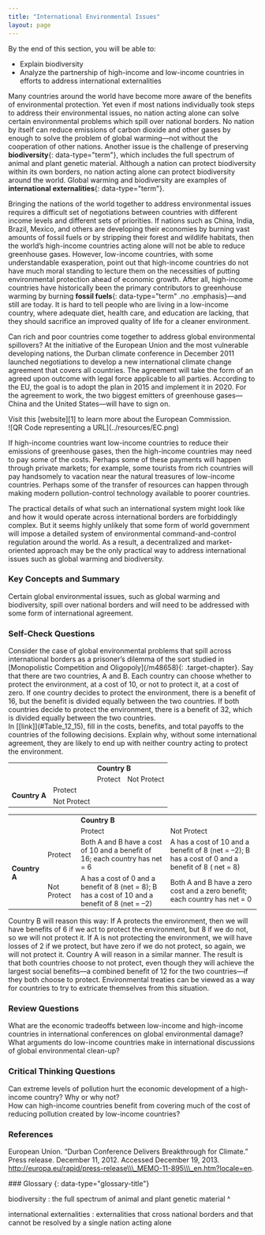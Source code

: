 ```yaml
---
title: "International Environmental Issues"
layout: page
---
```



<div data-type="abstract" markdown="1">
By the end of this section, you will be able to:

* Explain biodiversity
* Analyze the partnership of high-income and low-income countries in efforts to address international externalities

</div>

Many countries around the world have become more aware of the benefits of environmental protection. Yet even if most nations individually took steps to address their environmental issues, no nation acting alone can solve certain environmental problems which spill over national borders. No nation by itself can reduce emissions of carbon dioxide and other gases by enough to solve the problem of global warming—not without the cooperation of other nations. Another issue is the challenge of preserving **biodiversity**{: data-type="term"}, which includes the full spectrum of animal and plant genetic material. Although a nation can protect biodiversity within its own borders, no nation acting alone can protect biodiversity around the world. Global warming and biodiversity are examples of **international externalities**{: data-type="term"}.

Bringing the nations of the world together to address environmental issues requires a difficult set of negotiations between countries with different income levels and different sets of priorities. If nations such as China, India, Brazil, Mexico, and others are developing their economies by burning vast amounts of fossil fuels or by stripping their forest and wildlife habitats, then the world’s high-income countries acting alone will not be able to reduce greenhouse gases. However, low-income countries, with some understandable exasperation, point out that high-income countries do not have much moral standing to lecture them on the necessities of putting environmental protection ahead of economic growth. After all, high-income countries have historically been the primary contributors to greenhouse warming by burning **fossil fuels**{: data-type="term" .no .emphasis}—and still are today. It is hard to tell people who are living in a low-income country, where adequate diet, health care, and education are lacking, that they should sacrifice an improved quality of life for a cleaner environment.

Can rich and poor countries come together to address global environmental spillovers? At the initiative of the European Union and the most vulnerable developing nations, the Durban climate conference in December 2011 launched negotiations to develop a new international climate change agreement that covers all countries. The agreement will take the form of an agreed upon outcome with legal force applicable to all parties. According to the EU, the goal is to adopt the plan in 2015 and implement it in 2020. For the agreement to work, the two biggest emitters of greenhouse gases—China and the United States—will have to sign on.

<div data-type="note" class="economics linkup" markdown="1">
Visit this [website][1] to learn more about the European Commission.

<div data-type="media" data-alt="QR Code representing a URL">
![QR Code representing a URL](../resources/EC.png)
</div>
</div>

If high-income countries want low-income countries to reduce their emissions of greenhouse gases, then the high-income countries may need to pay some of the costs. Perhaps some of these payments will happen through private markets; for example, some tourists from rich countries will pay handsomely to vacation near the natural treasures of low-income countries. Perhaps some of the transfer of resources can happen through making modern pollution-control technology available to poorer countries.

The practical details of what such an international system might look like and how it would operate across international borders are forbiddingly complex. But it seems highly unlikely that some form of world government will impose a detailed system of environmental command-and-control regulation around the world. As a result, a decentralized and market-oriented approach may be the only practical way to address international issues such as global warming and biodiversity.

### Key Concepts and Summary

Certain global environmental issues, such as global warming and biodiversity, spill over national borders and will need to be addressed with some form of international agreement.

### Self-Check Questions

<div data-type="exercise">
<div data-type="problem" markdown="1">
Consider the case of global environmental problems that spill across international borders as a prisoner’s dilemma of the sort studied in [Monopolistic Competition and Oligopoly](/m48658){: .target-chapter}. Say that there are two countries, A and B. Each country can choose whether to protect the environment, at a cost of 10, or not to protect it, at a cost of zero. If one country decides to protect the environment, there is a benefit of 16, but the benefit is divided equally between the two countries. If both countries decide to protect the environment, there is a benefit of 32, which is divided equally between the two countries.

<div data-type="list" data-list-type="enumerated" data-number-style="lower-alpha">
<div data-type="item">
In [[link]](#Table_12_15), fill in the costs, benefits, and total payoffs to the countries of the following decisions. Explain why, without some international agreement, they are likely to end up with neither country acting to protect the environment.
<table id="Table_12_15" summary="Table provides 2 blank rows and 2 blank columns to complete. The top of the table is labeled Country B with 2 corresponding columns labeled Protect and Not Protect. The left of the table is labeled Country A with 2 corresponding rows labeled Protect and Not Protect."><tbody>

<tr>
<td rowspan="2" colspan="2" data-align="left" />
<td colspan="2" data-align="center"><strong>Country B</strong></td>
</tr>

<tr>
<td>Protect</td>
<td>Not Protect</td>
</tr>

<tr>
<td rowspan="2" data-align="center"><strong>Country A</strong></td>
<td>Protect</td>
<td />
<td />
</tr>

<tr>
<td>Not Protect</td>
<td />
<td />
</tr>
</tbody></table>
</div>
</div>
</div>
<div data-type="solution" markdown="1">
<table id="Table_12_16" summary="The table has 2 rows and 2 columns. The header row is labeled Country B with 2 columns. The top left situation illustrated is Protect, Protect where both Country A and B have a cost of 10 and a benefit of 16; each country has net = 6. The top right situation illustrated is Not Protect, Protect where Country A has a cost of 10 and a benefit of 8 (net = negative 2). Country B has a cost of 0 and a benefit of 8 (net = 8). The bottom left situation is Protect, Not Protect where Country A has a cost of 0 and a benefit of 8. (net = 8); and Country B has a cost of 10 and a benefit of 8 (net = negative 2). The bottom right situation is Not Protect, Not Protect, where both Country A and B have a zero cost and a zero benefit; each country has net = 0" data-label=""><tbody>
<tr>
<td rowspan="2" colspan="2" data-align="left" />
<td colspan="2" data-align="center"><strong>Country B</strong></td>
</tr>

<tr>
<td>Protect</td>
<td>Not Protect</td>
</tr>

<tr>
<td rowspan="2" data-align="center"><strong>Country A</strong></td>
<td>Protect</td>
<td>Both A and B have a cost of 10 and a benefit of 16; each country has net = 6</td>
<td> A has a cost of 10 and a benefit of 8 (net = –2); B has a cost of 0 and a benefit of 8 ( net = 8)</td>
</tr>

<tr>
<td>Not Protect</td>
<td> A has a cost of 0 and a benefit of 8 (net = 8); B has a cost of 10 and a benefit of 8 (net = –2)</td>
<td>Both A and B have a zero cost and a zero benefit; each country has net = 0</td>
</tr>
</tbody></table>
Country B will reason this way: If A protects the environment, then we will have benefits of 6 if we act to protect the environment, but 8 if we do not, so we will not protect it. If A is not protecting the environment, we will have losses of 2 if we protect, but have zero if we do not protect, so again, we will not protect it. Country A will reason in a similar manner. The result is that both countries choose to not protect, even though they will achieve the largest social benefits—a combined benefit of 12 for the two countries—if they both choose to protect. Environmental treaties can be viewed as a way for countries to try to extricate themselves from this situation.

</div>
</div>

### Review Questions

<div data-type="exercise">
<div data-type="problem" markdown="1">
What are the economic tradeoffs between low-income and high-income countries in international conferences on global environmental damage?

</div>
</div>

<div data-type="exercise">
<div data-type="problem" markdown="1">
What arguments do low-income countries make in international discussions of global environmental clean-up?

</div>
</div>

### Critical Thinking Questions

<div data-type="exercise">
<div data-type="problem" markdown="1">
Can extreme levels of pollution hurt the economic development of a high-income country? Why or why not?

</div>
</div>

<div data-type="exercise">
<div data-type="problem" markdown="1">
How can high-income countries benefit from covering much of the cost of reducing pollution created by low-income countries?

</div>
</div>

### References

European Union. “Durban Conference Delivers Breakthrough for Climate.” Press release. December 11, 2012. Accessed December 19, 2013. http://europa.eu/rapid/press-release\\\_MEMO-11-895\\\_en.htm?locale=en.

<div data-type="glossary" markdown="1">
### Glossary
{: data-type="glossary-title"}

biodiversity
: the full spectrum of animal and plant genetic material
^

international externalities
: externalities that cross national borders and that cannot be resolved by a single nation acting alone

</div>



[1]: http://openstaxcollege.org/l/EC
